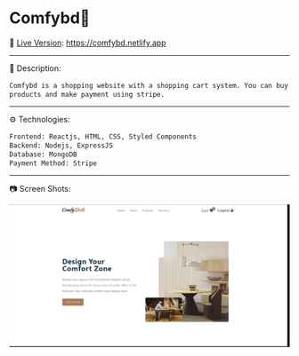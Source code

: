 # Comfybd🛄

🚀 [Live Version](https://comfybd.netlify.app 'Comfybd'): https://comfybd.netlify.app

---

📃 Description:

    Comfybd is a shopping website with a shopping cart system. You can buy products and make payment using stripe.

---

⚙️ Technologies:

    Frontend: Reactjs, HTML, CSS, Styled Components
    Backend: Nodejs, ExpressJS
    Database: MongoDB
    Payment Method: Stripe

---

📷 Screen Shots:

![Comfybd](./readme/comfybd-screens.gif)
